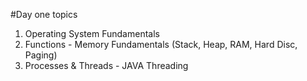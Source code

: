 #Day one topics

1.	Operating System Fundamentals
2.	Functions - Memory Fundamentals (Stack, Heap, RAM, Hard Disc, Paging)
3.	Processes & Threads - JAVA Threading
